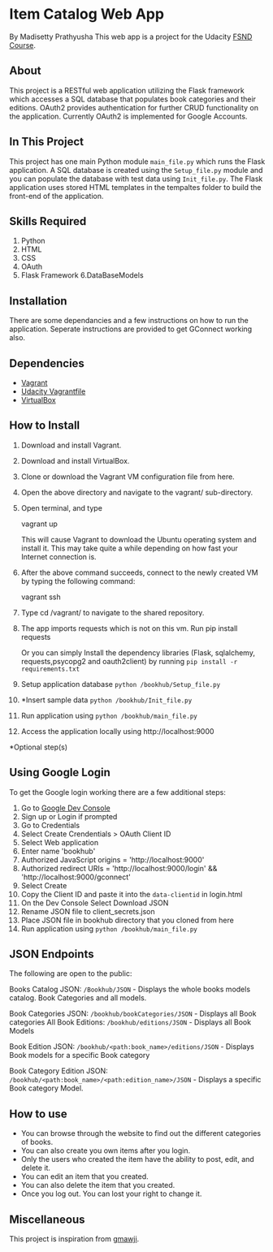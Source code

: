 # Item Catalog Web App
By Madisetty Prathyusha
This web app is a project for the Udacity [FSND Course](https://www.udacity.com/course/full-stack-web-developer-nanodegree--nd004).

## About
This project is a RESTful web application utilizing the Flask framework which accesses a SQL database that populates book categories and their editions. OAuth2 provides authentication for further CRUD functionality on the application. Currently OAuth2 is implemented for Google Accounts.

## In This Project
This project has one main Python module `main_file.py` which runs the Flask application. A SQL database is created using the `Setup_file.py` module and you can populate the database with test data using `Init_file.py`.
The Flask application uses stored HTML templates in the tempaltes folder to build the front-end of the application.

## Skills Required
1. Python
2. HTML
3. CSS
4. OAuth
5. Flask Framework
6.DataBaseModels
## Installation
There are some dependancies and a few instructions on how to run the application.
Seperate instructions are provided to get GConnect working also.

## Dependencies
- [Vagrant](https://www.vagrantup.com/)
- [Udacity Vagrantfile](https://github.com/udacity/fullstack-nanodegree-vm)
- [VirtualBox](https://www.virtualbox.org/wiki/Downloads)



## How to Install
1. Download and install Vagrant.

2. Download and install VirtualBox.

3. Clone or download the Vagrant VM configuration file from here.

4. Open the above directory and navigate to the vagrant/ sub-directory.

5. Open terminal, and type

     vagrant up
	 
   This will cause Vagrant to download the Ubuntu operating system and install it. This may take quite a while depending on how fast your Internet connection is.

6. After the above command succeeds, connect to the newly created VM by typing the following command:

     vagrant ssh
	 
7. Type cd /vagrant/ to navigate to the shared repository.
8. The app imports requests which is not on this vm. Run pip install requests

    Or you can simply Install the dependency libraries (Flask, sqlalchemy, requests,psycopg2 and oauth2client) by running 
   `pip install -r requirements.txt`

9.  Setup application database `python /bookhub/Setup_file.py`
10. *Insert sample data `python /bookhub/Init_file.py`
11. Run application using `python /bookhub/main_file.py`
12. Access the application locally using http://localhost:9000

*Optional step(s)

## Using Google Login
To get the Google login working there are a few additional steps:

1. Go to [Google Dev Console](https://console.developers.google.com)
2. Sign up or Login if prompted
3. Go to Credentials
4. Select Create Crendentials > OAuth Client ID
5. Select Web application
6. Enter name 'bookhub'
7. Authorized JavaScript origins = 'http://localhost:9000'
8. Authorized redirect URIs = 'http://localhost:9000/login' && 'http://localhost:9000/gconnect'
9. Select Create
10. Copy the Client ID and paste it into the `data-clientid` in login.html
11. On the Dev Console Select Download JSON
12. Rename JSON file to client_secrets.json
13. Place JSON file in bookhub directory that you cloned from here
14. Run application using `python /bookhub/main_file.py`

## JSON Endpoints
The following are open to the public:

Books Catalog JSON: `/Bookhub/JSON`
    - Displays the whole books models catalog. Book Categories and all models.

Book Categories JSON: `/bookhub/bookCategories/JSON`
    - Displays all Book categories
All Book Editions: `/bookhub/editions/JSON`
	- Displays all Book Models

Book Edition JSON: `/bookhub/<path:book_name>/editions/JSON`
    - Displays Book models for a specific Book category

Book Category Edition JSON: `/bookhub/<path:book_name>/<path:edition_name>/JSON`
    - Displays a specific Book category Model.
	
## How to use
* You can browse through the website to find out the different categories of books.
* You can also create you own items after you login.
* Only the users who created the item have the ability to post, edit, and delete it.
* You can edit an item that you created.
* You can also delete the item that you created.
* Once you log out. You can lost your right to change it.

## Miscellaneous

This project is inspiration from [gmawji](https://github.com/gmawji/item-catalog).
